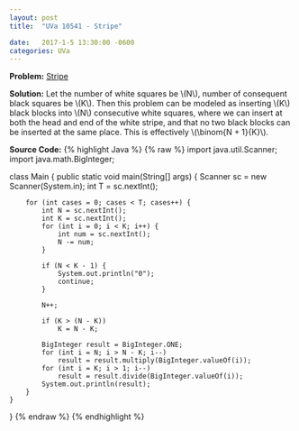 ```yaml
---
layout: post
title:  "UVa 10541 - Stripe"

date:   2017-1-5 13:30:00 -0600
categories: UVa
---
```


**Problem:** [Stripe]

**Solution:**
Let the number of white squares be \\(N\\), number of consequent black 
squares be \\(K\\). Then this problem can be modeled as inserting
\\(K\\) black blocks into \\(N\\) consecutive white squares, where
we can insert at both the head and end of the white stripe, and that no
two black blocks can be inserted at the same place. This is
effectively \\(\binom{N + 1}{K}\\).

**Source Code:**
{% highlight Java %}
{% raw %}
import java.util.Scanner;
import java.math.BigInteger;

class Main {
    public static void main(String[] args) {
        Scanner sc = new Scanner(System.in);
        int T = sc.nextInt();

        for (int cases = 0; cases < T; cases++) {
            int N = sc.nextInt();
            int K = sc.nextInt();
            for (int i = 0; i < K; i++) {
                int num = sc.nextInt();
                N -= num;
            }

            if (N < K - 1) {
                System.out.println("0");
                continue;
            }
                
            N++;

            if (K > (N - K))
                K = N - K;

            BigInteger result = BigInteger.ONE;
            for (int i = N; i > N - K; i--)
                result = result.multiply(BigInteger.valueOf(i));
            for (int i = K; i > 1; i--)
                result = result.divide(BigInteger.valueOf(i));
            System.out.println(result);
        }
    }
}
{% endraw %}
{% endhighlight %}

[Stripe]:https://uva.onlinejudge.org/index.php?option=com_onlinejudge&Itemid=8&category=24&page=show_problem&problem=1482
